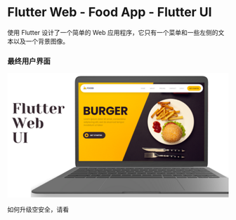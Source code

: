 # **Flutter Web - Food App - Flutter UI**

使用 Flutter 设计了一个简单的 Web 应用程序，它只有一个菜单和一些左侧的文本以及一个背景图像。

### 最终用户界面

![App UI](./Flutter%20Web.png)



如何升级空安全，请看


